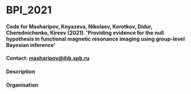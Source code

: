 # BPI_2021

#### Code for Masharipov, Knyazeva, Nikolaev, Korotkov, Didur, Cherednichenko, Kireev (2021). 'Providing evidence for the null hypothesis in functional magnetic resonance imaging using group-level Bayesian inference' 

#### Contact: masharipov@ihb.spb.ru

#### Description


#### Organisation


